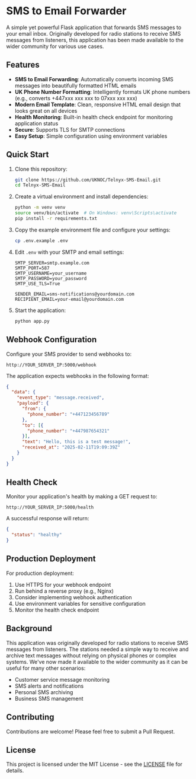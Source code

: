# SMS to Email Forwarder

A simple yet powerful Flask application that forwards SMS messages to your email inbox. Originally developed for radio stations to receive SMS messages from listeners, this application has been made available to the wider community for various use cases.

## Features

- **SMS to Email Forwarding**: Automatically converts incoming SMS messages into beautifully formatted HTML emails
- **UK Phone Number Formatting**: Intelligently formats UK phone numbers (e.g., converts +447xxx xxx xxx to 07xxx xxx xxx)
- **Modern Email Template**: Clean, responsive HTML email design that looks great on all devices
- **Health Monitoring**: Built-in health check endpoint for monitoring application status
- **Secure**: Supports TLS for SMTP connections
- **Easy Setup**: Simple configuration using environment variables

## Quick Start

1. Clone this repository:
   ```bash
   git clone https://github.com/UKNOC/Telnyx-SMS-Email.git
   cd Telnyx-SMS-Email
   ```

2. Create a virtual environment and install dependencies:
   ```bash
   python -m venv venv
   source venv/bin/activate  # On Windows: venv\Scripts\activate
   pip install -r requirements.txt
   ```

3. Copy the example environment file and configure your settings:
   ```bash
   cp .env.example .env
   ```

4. Edit `.env` with your SMTP and email settings:
   ```
   SMTP_SERVER=smtp.example.com
   SMTP_PORT=587
   SMTP_USERNAME=your_username
   SMTP_PASSWORD=your_password
   SMTP_USE_TLS=True
   
   SENDER_EMAIL=sms-notifications@yourdomain.com
   RECIPIENT_EMAIL=your-email@yourdomain.com
   ```

5. Start the application:
   ```bash
   python app.py
   ```

## Webhook Configuration

Configure your SMS provider to send webhooks to:
```
http://YOUR_SERVER_IP:5000/webhook
```

The application expects webhooks in the following format:
```json
{
  "data": {
    "event_type": "message.received",
    "payload": {
      "from": {
        "phone_number": "+447123456789"
      },
      "to": [{
        "phone_number": "+447987654321"
      }],
      "text": "Hello, this is a test message!",
      "received_at": "2025-02-11T19:09:39Z"
    }
  }
}
```

## Health Check

Monitor your application's health by making a GET request to:
```
http://YOUR_SERVER_IP:5000/health
```

A successful response will return:
```json
{
  "status": "healthy"
}
```

## Production Deployment

For production deployment:

1. Use HTTPS for your webhook endpoint
2. Run behind a reverse proxy (e.g., Nginx)
3. Consider implementing webhook authentication
4. Use environment variables for sensitive configuration
5. Monitor the health check endpoint

## Background

This application was originally developed for radio stations to receive SMS messages from listeners. The stations needed a simple way to receive and archive text messages without relying on physical phones or complex systems. We've now made it available to the wider community as it can be useful for many other scenarios:

- Customer service message monitoring
- SMS alerts and notifications
- Personal SMS archiving
- Business SMS management

## Contributing

Contributions are welcome! Please feel free to submit a Pull Request.

## License

This project is licensed under the MIT License - see the [LICENSE](LICENSE) file for details.
